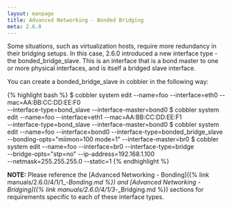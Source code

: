 ```yaml
---
layout: manpage
title: Advanced Networking - Bonded Bridging
meta: 2.6.0
---
```


Some situations, such as virtualization hosts, require more redundancy in their bridging setups. In this case, 2.6.0
introduced a new interface type - the bonded_bridge_slave. This is an interface that is a bond master to one or more
physical interfaces, and is itself a bridged slave interface.

You can create a bonded_bridge_slave in cobbler in the following way:

{% highlight bash %}
$ cobbler system edit --name=foo --interface=eth0 --mac=AA:BB:CC:DD:EE:F0 \
                      --interface-type=bond_slave --interface-master=bond0
$ cobbler system edit --name=foo --interface=eth1 --mac=AA:BB:CC:DD:EE:F1 \
                      --interface-type=bond_slave --interface-master=bond0
$ cobbler system edit --name=foo --interface=bond0 --interface-type=bonded_bridge_slave \
                      --bonding-opts="miimon=100 mode=1" --interface-master=br0
$ cobbler system edit --name=foo --interface=br0 --interface-type=bridge \
                      --bridge-opts="stp=no" --ip-address=192.168.1.100 \
                      --netmask=255.255.255.0 --static=1
{% endhighlight %}                      

**NOTE:** Please reference the [Advanced Networking - Bonding]({% link manuals/2.6.0/4/1/1_-_Bonding.md %}) and
[Advanced Networking - Bridging]({% link manuals/2.6.0/4/1/3_-_Bridging.md %}) sections for requirements specific to
each of these interface types.
